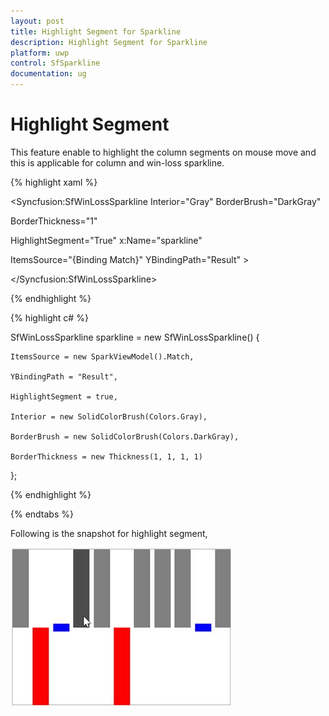 ```yaml
---
layout: post
title: Highlight Segment for Sparkline
description: Highlight Segment for Sparkline
platform: uwp
control: SfSparkline
documentation: ug
---
```

# Highlight Segment

This feature enable to highlight the column segments on mouse move and this is applicable for column and win-loss sparkline.

{% highlight xaml %}

<Syncfusion:SfWinLossSparkline Interior="Gray" BorderBrush="DarkGray" 

BorderThickness="1" 

HighlightSegment="True" x:Name="sparkline"  

ItemsSource="{Binding Match}" YBindingPath="Result" >

</Syncfusion:SfWinLossSparkline>

{% endhighlight %}

{% highlight c# %}

SfWinLossSparkline sparkline = new SfWinLossSparkline()
{

    ItemsSource = new SparkViewModel().Match,

    YBindingPath = "Result",

    HighlightSegment = true,

    Interior = new SolidColorBrush(Colors.Gray),

    BorderBrush = new SolidColorBrush(Colors.DarkGray),

    BorderThickness = new Thickness(1, 1, 1, 1)

};

{% endhighlight %}

{% endtabs %}

Following is the snapshot for highlight segment,

![Highlighted SfWinLossSparkline segment](Highlight-Segment_images/HighlightSegment_img1.jpeg)
